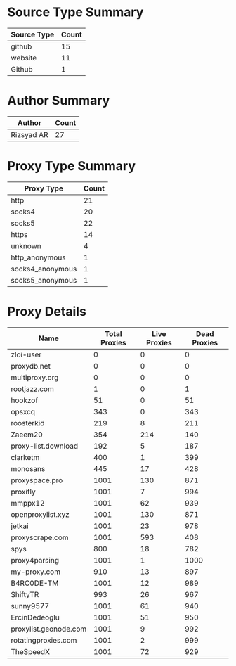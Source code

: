 # Source Type Summary

| Source Type | Count |
|-------------|-------|
| github | 15 |
| website | 11 |
| Github | 1 |


# Author Summary

| Author | Count |
|--------|-------|
| Rizsyad AR | 27 |


# Proxy Type Summary

| Proxy Type | Count |
|------------|-------|
| http | 21 |
| socks4 | 20 |
| socks5 | 22 |
| https | 14 |
| unknown | 4 |
| http_anonymous | 1 |
| socks4_anonymous | 1 |
| socks5_anonymous | 1 |


# Proxy Details

| Name | Total Proxies | Live Proxies | Dead Proxies |
|------|---------------|--------------|---------------|
| zloi-user | 0 | 0 | 0 |
| proxydb.net | 0 | 0 | 0 |
| multiproxy.org | 0 | 0 | 0 |
| rootjazz.com | 1 | 0 | 1 |
| hookzof | 51 | 0 | 51 |
| opsxcq | 343 | 0 | 343 |
| roosterkid | 219 | 8 | 211 |
| Zaeem20 | 354 | 214 | 140 |
| proxy-list.download | 192 | 5 | 187 |
| clarketm | 400 | 1 | 399 |
| monosans | 445 | 17 | 428 |
| proxyspace.pro | 1001 | 130 | 871 |
| proxifly | 1001 | 7 | 994 |
| mmppx12 | 1001 | 62 | 939 |
| openproxylist.xyz | 1001 | 130 | 871 |
| jetkai | 1001 | 23 | 978 |
| proxyscrape.com | 1001 | 593 | 408 |
| spys | 800 | 18 | 782 |
| proxy4parsing | 1001 | 1 | 1000 |
| my-proxy.com | 910 | 13 | 897 |
| B4RC0DE-TM | 1001 | 12 | 989 |
| ShiftyTR | 993 | 26 | 967 |
| sunny9577 | 1001 | 61 | 940 |
| ErcinDedeoglu | 1001 | 51 | 950 |
| proxylist.geonode.com | 1001 | 9 | 992 |
| rotatingproxies.com | 1001 | 2 | 999 |
| TheSpeedX | 1001 | 72 | 929 |
